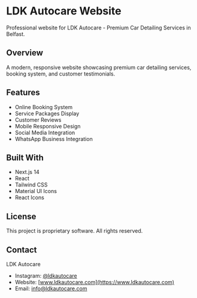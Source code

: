 # LDK Autocare Website

Professional website for LDK Autocare - Premium Car Detailing Services in Belfast.

## Overview

A modern, responsive website showcasing premium car detailing services, booking system, and customer testimonials.

## Features

- Online Booking System
- Service Packages Display
- Customer Reviews
- Mobile Responsive Design
- Social Media Integration
- WhatsApp Business Integration

## Built With

- Next.js 14
- React
- Tailwind CSS
- Material UI Icons
- React Icons

## License

This project is proprietary software. All rights reserved.

## Contact

LDK Autocare
- Instagram: [@ldkautocare](https://instagram.com/ldkautocare)
- Website: [www.ldkautocare.com](https://www.ldkautocare.com)
- Email: info@ldkautocare.com